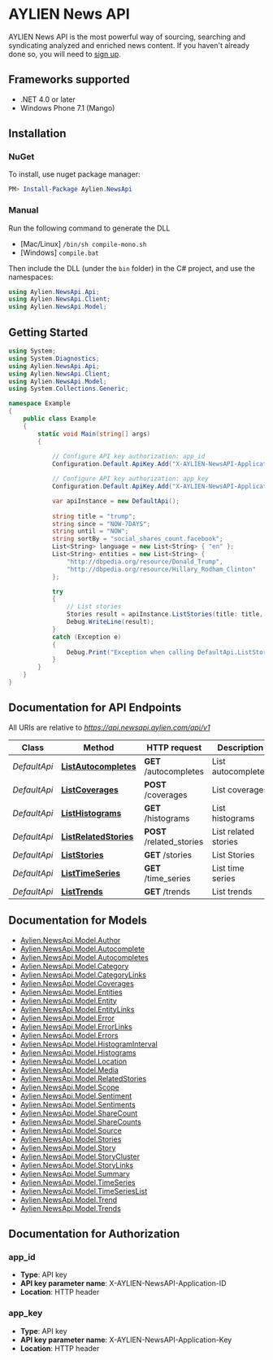 # AYLIEN News API

AYLIEN News API is the most powerful way of sourcing, searching and syndicating analyzed and enriched news content. If you haven't already done so, you will need to [sign up](https://newsapi.aylien.com/signup).


## Frameworks supported
- .NET 4.0 or later
- Windows Phone 7.1 (Mango)


## Installation

### NuGet
To install, use nuget package manager:

```PowerShell
PM> Install-Package Aylien.NewsApi
```

### Manual
Run the following command to generate the DLL
- [Mac/Linux] `/bin/sh compile-mono.sh`
- [Windows] `compile.bat`

Then include the DLL (under the `bin` folder) in the C# project, and use the namespaces:
```csharp
using Aylien.NewsApi.Api;
using Aylien.NewsApi.Client;
using Aylien.NewsApi.Model;
```

## Getting Started

```csharp
using System;
using System.Diagnostics;
using Aylien.NewsApi.Api;
using Aylien.NewsApi.Client;
using Aylien.NewsApi.Model;
using System.Collections.Generic;

namespace Example
{
    public class Example
    {
        static void Main(string[] args)
        {
            
            // Configure API key authorization: app_id
			Configuration.Default.ApiKey.Add("X-AYLIEN-NewsAPI-Application-ID", "YOUR_APP_ID");

			// Configure API key authorization: app_key
			Configuration.Default.ApiKey.Add("X-AYLIEN-NewsAPI-Application-Key", "YOUR_APP_KEY");

            var apiInstance = new DefaultApi();
            
            string title = "trump";
            string since = "NOW-7DAYS";
            string until = "NOW";
            string sortBy = "social_shares_count.facebook";
            List<String> language = new List<String> { "en" };
            List<String> entities = new List<String> {
                "http://dbpedia.org/resource/Donald_Trump",
                "http://dbpedia.org/resource/Hillary_Rodham_Clinton"
            };

            try
            {
                // List stories
                Stories result = apiInstance.ListStories(title: title, publishedAtStart: since, publishedAtEnd: until, language: language, entitiesBodyLinksDbpedia: entities, sortBy: sortBy);
                Debug.WriteLine(result);
            }
            catch (Exception e)
            {
                Debug.Print("Exception when calling DefaultApi.ListStories: " + e.Message );
            }
        }
    }
}
```

## Documentation for API Endpoints

All URIs are relative to *https://api.newsapi.aylien.com/api/v1*

Class | Method | HTTP request | Description
------------ | ------------- | ------------- | -------------
*DefaultApi* | [**ListAutocompletes**](docs/DefaultApi.md#listautocompletes) | **GET** /autocompletes | List autocompletes
*DefaultApi* | [**ListCoverages**](docs/DefaultApi.md#listcoverages) | **POST** /coverages | List coverages
*DefaultApi* | [**ListHistograms**](docs/DefaultApi.md#listhistograms) | **GET** /histograms | List histograms
*DefaultApi* | [**ListRelatedStories**](docs/DefaultApi.md#listrelatedstories) | **POST** /related_stories | List related stories
*DefaultApi* | [**ListStories**](docs/DefaultApi.md#liststories) | **GET** /stories | List Stories
*DefaultApi* | [**ListTimeSeries**](docs/DefaultApi.md#listtimeseries) | **GET** /time_series | List time series
*DefaultApi* | [**ListTrends**](docs/DefaultApi.md#listtrends) | **GET** /trends | List trends


## Documentation for Models

 - [Aylien.NewsApi.Model.Author](docs/Author.md)
 - [Aylien.NewsApi.Model.Autocomplete](docs/Autocomplete.md)
 - [Aylien.NewsApi.Model.Autocompletes](docs/Autocompletes.md)
 - [Aylien.NewsApi.Model.Category](docs/Category.md)
 - [Aylien.NewsApi.Model.CategoryLinks](docs/CategoryLinks.md)
 - [Aylien.NewsApi.Model.Coverages](docs/Coverages.md)
 - [Aylien.NewsApi.Model.Entities](docs/Entities.md)
 - [Aylien.NewsApi.Model.Entity](docs/Entity.md)
 - [Aylien.NewsApi.Model.EntityLinks](docs/EntityLinks.md)
 - [Aylien.NewsApi.Model.Error](docs/Error.md)
 - [Aylien.NewsApi.Model.ErrorLinks](docs/ErrorLinks.md)
 - [Aylien.NewsApi.Model.Errors](docs/Errors.md)
 - [Aylien.NewsApi.Model.HistogramInterval](docs/HistogramInterval.md)
 - [Aylien.NewsApi.Model.Histograms](docs/Histograms.md)
 - [Aylien.NewsApi.Model.Location](docs/Location.md)
 - [Aylien.NewsApi.Model.Media](docs/Media.md)
 - [Aylien.NewsApi.Model.RelatedStories](docs/RelatedStories.md)
 - [Aylien.NewsApi.Model.Scope](docs/Scope.md)
 - [Aylien.NewsApi.Model.Sentiment](docs/Sentiment.md)
 - [Aylien.NewsApi.Model.Sentiments](docs/Sentiments.md)
 - [Aylien.NewsApi.Model.ShareCount](docs/ShareCount.md)
 - [Aylien.NewsApi.Model.ShareCounts](docs/ShareCounts.md)
 - [Aylien.NewsApi.Model.Source](docs/Source.md)
 - [Aylien.NewsApi.Model.Stories](docs/Stories.md)
 - [Aylien.NewsApi.Model.Story](docs/Story.md)
 - [Aylien.NewsApi.Model.StoryCluster](docs/StoryCluster.md)
 - [Aylien.NewsApi.Model.StoryLinks](docs/StoryLinks.md)
 - [Aylien.NewsApi.Model.Summary](docs/Summary.md)
 - [Aylien.NewsApi.Model.TimeSeries](docs/TimeSeries.md)
 - [Aylien.NewsApi.Model.TimeSeriesList](docs/TimeSeriesList.md)
 - [Aylien.NewsApi.Model.Trend](docs/Trend.md)
 - [Aylien.NewsApi.Model.Trends](docs/Trends.md)


## Documentation for Authorization

### app_id

- **Type**: API key
- **API key parameter name**: X-AYLIEN-NewsAPI-Application-ID
- **Location**: HTTP header

### app_key

- **Type**: API key
- **API key parameter name**: X-AYLIEN-NewsAPI-Application-Key
- **Location**: HTTP header
